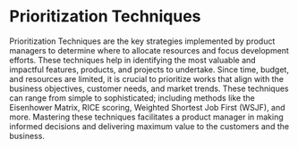 # Prioritization Techniques

Prioritization Techniques are the key strategies implemented by product managers to determine where to allocate resources and focus development efforts. These techniques help in identifying the most valuable and impactful features, products, and projects to undertake. Since time, budget, and resources are limited, it is crucial to prioritize works that align with the business objectives, customer needs, and market trends. These techniques can range from simple to sophisticated; including methods like the Eisenhower Matrix, RICE scoring, Weighted Shortest Job First (WSJF), and more. Mastering these techniques facilitates a product manager in making informed decisions and delivering maximum value to the customers and the business.